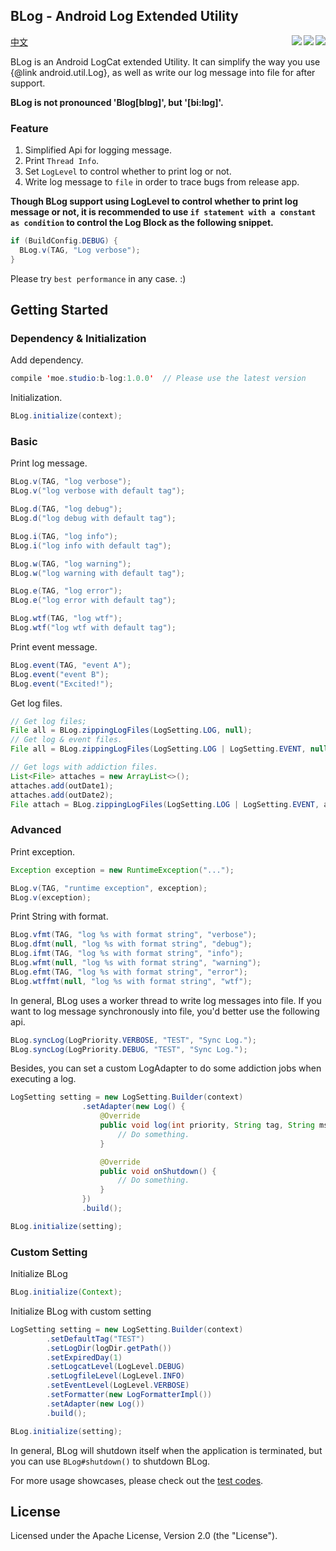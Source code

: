 
## BLog - Android Log Extended Utility
[中文](/README_CN.md)
<img align="right" src="https://img.shields.io/badge/minSdk-9-brightgreen.svg"/>
<img align="right" src="https://api.bintray.com/packages/kaedea/moe-studio/b-log/images/download.svg" href = "https://bintray.com/kaedea/moe-studio/b-log/_latestVersion"/>
<img align="right" src="https://img.shields.io/hexpm/l/plug.svg"/>


BLog is an Android LogCat extended Utility. It can simplify the way you use
{@link android.util.Log}, as well as write our log message into file for after support.

**BLog is not pronounced 'Blog[blɒɡ]', but '[bi:lɒɡ]'.**


### Feature
 1. Simplified Api for logging message.
 2. Print `Thread Info`.
 3. Set `LogLevel` to control whether to print log or not.
 4. Write log message to `file` in order to trace bugs from release app.

**Though BLog support using LogLevel to control whether to print log message or
not, it is recommended to use `if statement with a constant as condition` to
control the Log Block as the following snippet.**

```java
if (BuildConfig.DEBUG) {
  BLog.v(TAG, "Log verbose");
}
```

Please try `best performance` in any case. :)


## Getting Started
### Dependency & Initialization
Add dependency.
```java
compile 'moe.studio:b-log:1.0.0'  // Please use the latest version
```
Initialization.
```java
BLog.initialize(context);
```

### Basic
Print log message.
```java
BLog.v(TAG, "log verbose");
BLog.v("log verbose with default tag");

BLog.d(TAG, "log debug");
BLog.d("log debug with default tag");

BLog.i(TAG, "log info");
BLog.i("log info with default tag");

BLog.w(TAG, "log warning");
BLog.w("log warning with default tag");

BLog.e(TAG, "log error");
BLog.e("log error with default tag");

BLog.wtf(TAG, "log wtf");
BLog.wtf("log wtf with default tag");
```

Print event message.
```java
BLog.event(TAG, "event A");
BLog.event("event B");
BLog.event("Excited!");
```

Get log files.
```java
// Get log files;
File all = BLog.zippingLogFiles(LogSetting.LOG, null);
// Get log & event files.
File all = BLog.zippingLogFiles(LogSetting.LOG | LogSetting.EVENT, null);

// Get logs with addiction files.
List<File> attaches = new ArrayList<>();
attaches.add(outDate1);
attaches.add(outDate2);
File attach = BLog.zippingLogFiles(LogSetting.LOG | LogSetting.EVENT, attaches);
```

### Advanced
Print exception.
```java
Exception exception = new RuntimeException("...");

BLog.v(TAG, "runtime exception", exception);
BLog.v(exception);
```

Print String with format.
```java
BLog.vfmt(TAG, "log %s with format string", "verbose");
BLog.dfmt(null, "log %s with format string", "debug");
BLog.ifmt(TAG, "log %s with format string", "info");
BLog.wfmt(null, "log %s with format string", "warning");
BLog.efmt(TAG, "log %s with format string", "error");
BLog.wtffmt(null, "log %s with format string", "wtf");
```

In general, BLog uses a worker thread to write log messages into file. If you want to log message synchronously into file, you'd better use the following api.
```java
BLog.syncLog(LogPriority.VERBOSE, "TEST", "Sync Log.");
BLog.syncLog(LogPriority.DEBUG, "TEST", "Sync Log.");
```

Besides, you can set a custom LogAdapter to do some addiction jobs when executing a log.
```java
LogSetting setting = new LogSetting.Builder(context)
                .setAdapter(new Log() {
                    @Override
                    public void log(int priority, String tag, String msg) {
                        // Do something.
                    }

                    @Override
                    public void onShutdown() {
                        // Do something.
                    }
                })
                .build();

BLog.initialize(setting);
```

### Custom Setting
Initialize BLog
```java
BLog.initialize(Context);
```

Initialize BLog with custom setting
```java
LogSetting setting = new LogSetting.Builder(context)
        .setDefaultTag("TEST")
        .setLogDir(logDir.getPath())
        .setExpiredDay(1)
        .setLogcatLevel(LogLevel.DEBUG)
        .setLogfileLevel(LogLevel.INFO)
        .setEventLevel(LogLevel.VERBOSE)
        .setFormatter(new LogFormatterImpl())
        .setAdapter(new Log())
        .build();

BLog.initialize(setting);
```

In general, BLog will shutdown itself when the application is terminated, but you can use `BLog#shutdown()` to shutdown BLog.

For more usage showcases, please check out the [test codes](https://github.com/kaedea/b-log/tree/release/bintray/library/src/androidTest/java/moe/studio/log).

## License
Licensed under the Apache License, Version 2.0 (the "License").